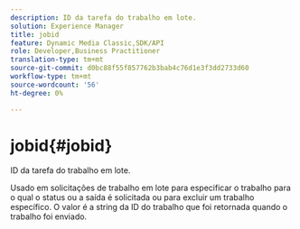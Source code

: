 ```yaml
---
description: ID da tarefa do trabalho em lote.
solution: Experience Manager
title: jobid
feature: Dynamic Media Classic,SDK/API
role: Developer,Business Practitioner
translation-type: tm+mt
source-git-commit: d0bc88f55f857762b3bab4c76d1e3f3dd2733d60
workflow-type: tm+mt
source-wordcount: '56'
ht-degree: 0%

---
```



# jobid{#jobid}

ID da tarefa do trabalho em lote.

Usado em solicitações de trabalho em lote para especificar o trabalho para o qual o status ou a saída é solicitada ou para excluir um trabalho específico. O valor é a string da ID do trabalho que foi retornada quando o trabalho foi enviado.
